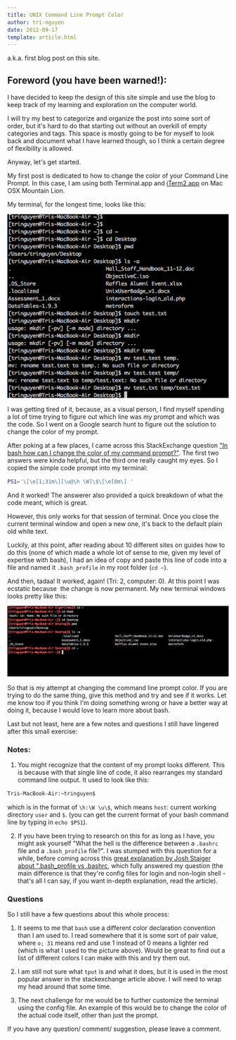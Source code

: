 ```yaml
---
title: UNIX Command Line Prompt Color
author: tri-nguyen
date: 2012-09-17
template: article.html
---
```


a.k.a. first blog post on this site.

## Foreword (you have been warned!):

I have decided to keep the design of this site simple and use the blog to keep track of my learning and exploration on the computer world.

I will try my best to categorize and organize the post into some sort of order, but it's hard to do that starting out without an overkill of empty categories and tags. This space is mostly going to be for myself to look back and document what I have learned though, so I think a certain degree of flexibility is allowed.

Anyway, let's get started.

My first post is dedicated to how to change the color of your Command Line Prompt. In this case, I am using both Terminal.app and [iTerm2.app](http://www.iterm2.com/ "iTerm2") on Mac OSX Mountain Lion.

My terminal, for the longest time, looks like this:

![Plain old Terminal look, with boring white text that is hard to distinguish from other things.](Screen-Shot-2012-09-17-at-6.44.09-PM.png "plain old terminal")

I was getting tired of it, because, as a visual person, I find myself spending a lot of time trying to figure out which line was my prompt and which was the code. So I went on a Google search hunt to figure out the solution to change the color of my prompt.

After poking at a few places, I came across this StackExchange question ["In bash how can I change the color of my command prompt?"](http://unix.stackexchange.com/questions/16120/in-bash-how-can-i-change-the-color-of-my-command-prompt "Change color of command prompt"). The first two answers were kinda helpful, but the third one really caught my eyes. So I copied the simple code prompt into my terminal:

```bash
PS1='\[\e[1;31m\][\u@\h \W]\$\[\e[0m\] '
```

And it worked! The answerer also provided a quick breakdown of what the code meant, which is great.

However, this only works for that session of terminal. Once you close the current terminal window and open a new one, it's back to the default plain old white text.

Luckily, at this point, after reading about 10 different sites on guides how to do this (none of which made a whole lot of sense to me, given my level of expertise with bash), I had an idea of copy and paste this line of code into a file and named it `.bash_profile` in my root folder (`cd ~`).

And then, tadaa! It worked, again! (Tri: 2, computer: 0). At this point I was ecstatic because  the change is now permanent. My new terminal windows looks pretty like this:

![New Terminal look with colored prompt](Screen-Shot-2012-09-17-at-6.58.41-PM.png "new color command line")

So that is my attempt at changing the command line prompt color. If you are trying to do the same thing, give this method and try and see if it works. Let me know too if you think I'm doing something wrong or have a better way at doing it, because I would love to learn more about bash.

Last but not least, here are a few notes and questions I still have lingered after this small exercise:

### Notes:

1. You might recognize that the content of my prompt looks different. This is because with that single line of code, it also rearranges my standard command line output. It used to look like this:

```bash
Tris-MacBook-Air:~tringuyen$
```

which is in the format of `\h:\W \u\$`, which means `host`: current working directory `user` and `$`. (you can get the current format of your bash command line by typing in `echo $PS1`).

2. If you have been trying to research on this for as long as I have, you might ask yourself "What the hell is the difference between a `.bashrc` file and a `.bash_profile` file?". I was stumped with this question for a while, before coming across this [great explanation by Josh Staiger about ".bash_profile vs .bashrc](http://www.joshstaiger.org/archives/2005/07/bash_profile_vs.html ".bash_profile vs .bashrc"), which fully answered my question (the main difference is that they're config files for login and non-login shell - that's all I can say, if you want in-depth explanation, read the article).

### Questions
So I still have a few questions about this whole process:

1. It seems to me that `bash` use a different color declaration convention than I am used to. I read somewhere that it is some sort of pair value, where `o; 31` means red and use 1 instead of 0 means a lighter red (which is what I used to the picture above). Would be great to find out a list of different colors I can make with this and try them out.

2. I am still not sure what `tput` is and what it does, but it is used in the most popular answer in the stackexchange article above. I will need to wrap my head around that some time.

3. The next challenge for me would be to further customize the terminal using the config file. An example of this would be to change the color of the actual code itself, other than just the prompt.

If you have any question/ comment/ suggestion, please leave a comment.